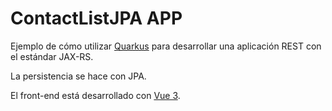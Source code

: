 # ContactListJPA APP

Ejemplo de cómo utilizar [Quarkus](http://quarkus.io) para desarrollar una aplicación REST con el estándar JAX-RS.

La persistencia se hace con JPA.

El front-end está desarrollado con [Vue 3](http://v3.vuejs.org).